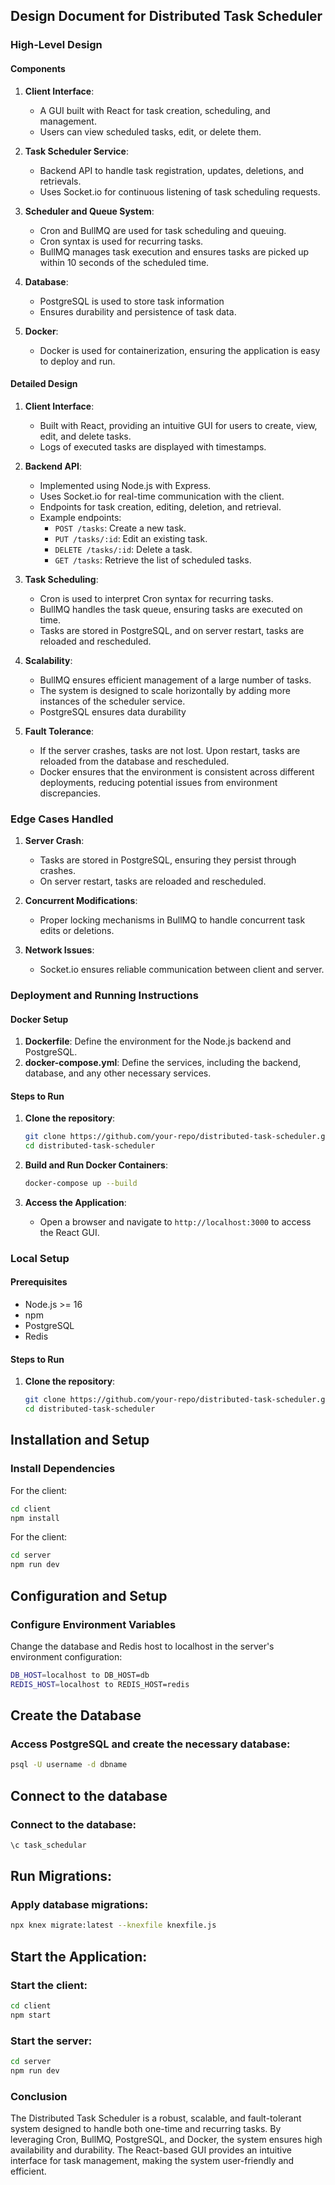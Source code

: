 ## Design Document for Distributed Task Scheduler

### High-Level Design

#### Components

1. **Client Interface**:
   - A GUI built with React for task creation, scheduling, and management.
   - Users can view scheduled tasks, edit, or delete them.

2. **Task Scheduler Service**:
   - Backend API to handle task registration, updates, deletions, and retrievals.
   - Uses Socket.io for continuous listening of task scheduling requests.

3. **Scheduler and Queue System**:
   - Cron and BullMQ are used for task scheduling and queuing.
   - Cron syntax is used for recurring tasks.
   - BullMQ manages task execution and ensures tasks are picked up within 10 seconds of the scheduled time.

4. **Database**:
   - PostgreSQL is used to store task information
   - Ensures durability and persistence of task data.

5. **Docker**:
   - Docker is used for containerization, ensuring the application is easy to deploy and run.

#### Detailed Design

1. **Client Interface**:
   - Built with React, providing an intuitive GUI for users to create, view, edit, and delete tasks.
   - Logs of executed tasks are displayed with timestamps.

2. **Backend API**:
   - Implemented using Node.js with Express.
   - Uses Socket.io for real-time communication with the client.
   - Endpoints for task creation, editing, deletion, and retrieval.
   - Example endpoints:
     - `POST /tasks`: Create a new task.
     - `PUT /tasks/:id`: Edit an existing task.
     - `DELETE /tasks/:id`: Delete a task.
     - `GET /tasks`: Retrieve the list of scheduled tasks.

3. **Task Scheduling**:
   - Cron is used to interpret Cron syntax for recurring tasks.
   - BullMQ handles the task queue, ensuring tasks are executed on time.
   - Tasks are stored in PostgreSQL, and on server restart, tasks are reloaded and rescheduled.

4. **Scalability**:
   - BullMQ ensures efficient management of a large number of tasks.
   - The system is designed to scale horizontally by adding more instances of the scheduler service.
   - PostgreSQL ensures data durability

5. **Fault Tolerance**:
   - If the server crashes, tasks are not lost. Upon restart, tasks are reloaded from the database and rescheduled.
   - Docker ensures that the environment is consistent across different deployments, reducing potential issues from environment discrepancies.

### Edge Cases Handled

1. **Server Crash**:
   - Tasks are stored in PostgreSQL, ensuring they persist through crashes.
   - On server restart, tasks are reloaded and rescheduled.

2. **Concurrent Modifications**:
   - Proper locking mechanisms in BullMQ to handle concurrent task edits or deletions.

3. **Network Issues**:
   - Socket.io ensures reliable communication between client and server.

### Deployment and Running Instructions

#### Docker Setup

1. **Dockerfile**: Define the environment for the Node.js backend and PostgreSQL.
2. **docker-compose.yml**: Define the services, including the backend, database, and any other necessary services.

#### Steps to Run

1. **Clone the repository**:
   ```sh
   git clone https://github.com/your-repo/distributed-task-scheduler.git
   cd distributed-task-scheduler
   ```

2. **Build and Run Docker Containers**:
   ```sh
   docker-compose up --build
   ```

3. **Access the Application**:
   - Open a browser and navigate to `http://localhost:3000` to access the React GUI.

### Local Setup
#### Prerequisites

   - Node.js >= 16
   - npm
   - PostgreSQL
   - Redis

#### Steps to Run

1. **Clone the repository**:
   ```sh
   git clone https://github.com/your-repo/distributed-task-scheduler.git
   cd distributed-task-scheduler
   ```

## Installation and Setup

### Install Dependencies

For the client:

```sh
cd client
npm install
```

For the client:

```sh
cd server
npm run dev
```

## Configuration and Setup

### Configure Environment Variables

Change the database and Redis host to localhost in the server's environment configuration:

```sh
DB_HOST=localhost to DB_HOST=db
REDIS_HOST=localhost to REDIS_HOST=redis
```

## Create the Database

### Access PostgreSQL and create the necessary database:

```sh
psql -U username -d dbname
```

## Connect to the database

### Connect to the database:

```sh
\c task_schedular
```

## Run Migrations:

### Apply database migrations:

```sh
npx knex migrate:latest --knexfile knexfile.js
```

## Start the Application:

### Start the client:

```sh
cd client
npm start
```


### Start the server:

```sh
cd server
npm run dev
```


### Conclusion

The Distributed Task Scheduler is a robust, scalable, and fault-tolerant system designed to handle both one-time and recurring tasks. By leveraging Cron, BullMQ, PostgreSQL, and Docker, the system ensures high availability and durability. The React-based GUI provides an intuitive interface for task management, making the system user-friendly and efficient.